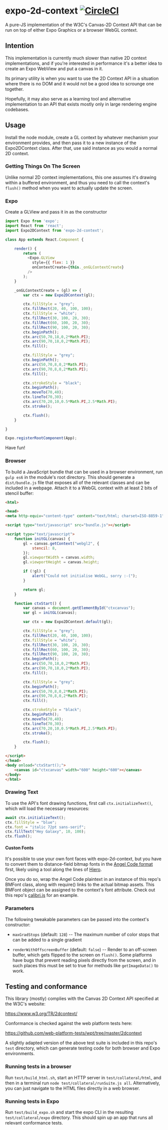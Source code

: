 # expo-2d-context [![CircleCI](https://circleci.com/gh/expo/expo-2d-context/tree/master.svg?style=svg)](https://circleci.com/gh/expo/expo-2d-context/tree/master)
A pure-JS implementation of the W3C's Canvas-2D Context API that can be run on top of either Expo Graphics or a browser WebGL context.

## Intention
This implementation is currently much slower than native 2D context implementations, and if you're interested in performance it's a better idea to create an Expo WebView and put a canvas in it.

Its primary utility is when you want to use the 2D Context API in a situation where there is no DOM and it would not be a good idea to scrounge one together.

Hopefully, it may also serve as a learning tool and alternative implementation to an API that exists mostly only in large rendering engine codebases.


## Usage

Install the node module, create a GL context by whatever mechanism your environment provides, and then pass it to a new instance of the  Expo2DContext class. After that, use said instance as you would a normal 2D context.

### Getting Things On The Screen

Unlike normal 2D context implementations, this one assumes it's drawing within a buffered environment, and thus you need to call the context's `flush()` method when you want to actually update the screen.

### Expo

Create a GLView and pass it in as the constructor

```javascript
import Expo from 'expo';
import React from 'react';
import Expo2DContext from 'expo-2d-context';

class App extends React.Component {

    render() {
        return (
          <Expo.GLView
            style={{ flex: 1 }}
            onContextCreate={this._onGLContextCreate}
          />
        );
    }

    _onGLContextCreate = (gl) => {
        var ctx = new Expo2DContext(gl);

        ctx.fillStyle = "grey";
        ctx.fillRect(20, 40, 100, 100);
        ctx.fillStyle = "white";
        ctx.fillRect(30, 100, 20, 30);
        ctx.fillRect(60, 100, 20, 30);
        ctx.fillRect(90, 100, 20, 30);
        ctx.beginPath();
        ctx.arc(50,70,18,0,2*Math.PI);
        ctx.arc(90,70,18,0,2*Math.PI);
        ctx.fill();

        ctx.fillStyle = "grey";
        ctx.beginPath();
        ctx.arc(50,70,8,0,2*Math.PI);
        ctx.arc(90,70,8,0,2*Math.PI);
        ctx.fill();

        ctx.strokeStyle = "black";
        ctx.beginPath();
        ctx.moveTo(70,40);
        ctx.lineTo(70,30);
        ctx.arc(70,20,10,0.5*Math.PI,2.5*Math.PI);
        ctx.stroke();

        ctx.flush();
    }

}

Expo.registerRootComponent(App);
```

Have fun!

### Browser

To build a JavaScript bundle that can be used in a browser environment, run `gulp es6` in the module's root directory. This should generate a `dist/bundle.js` file that exposes all of the relevant classes and can be included in a webpage. Attach it to a WebGL context with at least 2 bits of stencil buffer:

 
```html
<html>

<head>
<meta http-equiv="content-type" content="text/html; charset=ISO-8859-1">

<script type="text/javascript" src="bundle.js"></script>

<script type="text/javascript">
    function initGL(canvas) {
        gl = canvas.getContext("webgl2", {
            stencil: 8,
        });
        gl.viewportWidth = canvas.width;
        gl.viewportHeight = canvas.height;

        if (!gl) {
            alert("Could not initialise WebGL, sorry :-(");
        }

        return gl;
    }

    function ctxStart() {
        var canvas = document.getElementById("ctxcanvas");
        var gl = initGL(canvas);

        var ctx = new Expo2DContext.default(gl);

        ctx.fillStyle = "grey";
        ctx.fillRect(20, 40, 100, 100);
        ctx.fillStyle = "white";
        ctx.fillRect(30, 100, 20, 30);
        ctx.fillRect(60, 100, 20, 30);
        ctx.fillRect(90, 100, 20, 30);
        ctx.beginPath();
        ctx.arc(50,70,18,0,2*Math.PI);
        ctx.arc(90,70,18,0,2*Math.PI);
        ctx.fill();

        ctx.fillStyle = "grey";
        ctx.beginPath();
        ctx.arc(50,70,8,0,2*Math.PI);
        ctx.arc(90,70,8,0,2*Math.PI);
        ctx.fill();

        ctx.strokeStyle = "black";
        ctx.beginPath();
        ctx.moveTo(70,40);
        ctx.lineTo(70,30);
        ctx.arc(70,20,10,0.5*Math.PI,2.5*Math.PI);
        ctx.stroke();

        ctx.flush();
    }

</script>
</head>
<body onload="ctxStart();">
    <canvas id="ctxcanvas" width="600" height="600"></canvas>
</body>
</html>
```

### Drawing Text

To use the API's font drawing functions, first call `ctx.initializeText()`, which will load the necessary resources:

```javascript
await ctx.initializeText();
ctx.fillStyle = "blue";
ctx.font = "italic 72pt sans-serif";
ctx.fillText("Hey Galaxy", 10, 100);
ctx.flush();
``` 

#### Custon Fonts

It's possible to use your own font faces with expo-2d-context, but you have to convert them to distance-field bitmap fonts in the [Angel Code format](http://www.angelcode.com/products/bmfont/) first, likely using a tool along the lines of [Hiero](https://github.com/libgdx/libgdx/wiki/Hiero).

Once you do so, wrap the Angel Code plaintext in an instance of this repo's BMFont class, along with require() links to the actual bitmap assets. This BMFont object can be assigned to the context's font attribute. Check out this repo's [calibri.js](calibri.js) for an example.

### Parameters

The following tweakable parameters can be passed into the context's constructor:

- `maxGradStops` (default: `128`) -- The maximum number of color stops that can be added to a single gradient

- `renderWithOffscreenBuffer` (default: `false`) -- Render to an off-screen buffer, which gets flipped to the screen on `flush()`. Some platforms have bugs that prevent reading pixels directly from the screen, and in such places this must be set to true for methods like `getImageData()` to work.


## Testing and conformance

This library (mostly) complies with the Canvas 2D Context API specified at the W3C's website:

<https://www.w3.org/TR/2dcontext/>

Conformance is checked against the web platform tests here:

<https://github.com/web-platform-tests/wpt/tree/master/2dcontext>

A slightly adapted version of the above test suite is included in this repo's `test` directory, which can generate testing code for both browser and Expo environments.

### Running tests in a browser

Run `test/build_html.sh`, start an HTTP server in `test/collateral/html`, and then in a terminal run `node test/collateral/runSuite.js all`. Alternatively, you can just navigate to the HTML files directly in a web browser.

### Running tests in Expo

Run `test/build_expo.sh` and start the expo CLI in the resulting `test/collateral/expo` directory. This should spin up an app that runs all relevant conformance tests.




